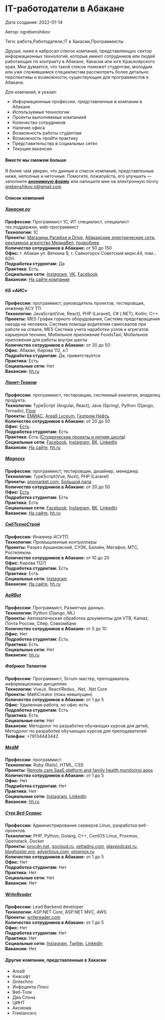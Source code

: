 # IT-работодатели в Абакане

Дата создания: 2022-01-14

Автор: ngrebenshikov

Теги: работа,Работодатели,IT в Хакасии,Программисты

Друзья, ниже я набросал список компаний, представляющих сектор информационных технологий, которые имеют сотрудников или людей работающих по контракту в Абакане, Хакасии или юге Красноярского края. Мне думается, что такой список поможет студентам, молодым или уже сложившимся специалистам рассмотреть более детально перспективы и возможности, существующие для программистов в Абакане.    
  
Для компаний, я указал:

- Информационные профессии, представленные в компании в Абакане
- Используемые технологии
- Проекты выполняемые компанией
- Количество сотрудников
- Наличие офиса
- Возможность работы студентам
- Возможность пройти практику
- Представительства в социальных сетях
- Текущие вакансии

  

#### Вместе мы сможем больше
  
Я более чем уверен, что данные и список компаний, представленные ниже, неполные и неточные. Помогите, пожалуйста, его улучшить — заполните [**анонимную форму**](https://forms.gle/vmBcL3oBVib4WWHv5) или напишите мне на электронную почту [grebenshikov.n@gmail.com](mailto:grebenshikov.n@gmail.com)  
  

#### Список компаний
  

##### [Хакасия.ру](http://www.khakasia.ru)
**Профессии:** Программист 1С, ИТ специалист, специалист тех.поддержки, web-программист  
**Технологии:** 1С  
**Проекты:** [Магазины Paradise и Drive](https://www.khakasia.ru/proekty/project_paradise.php), [Абаканские электрические сети](https://www.khakasia.ru/proekty/project_aes.php), [рекламное агентство МедиаВел](https://www.khakasia.ru/proekty/project_mediawel.php), [подробнее](https://www.khakasia.ru/proekty/)  
**Количество сотрудников в Абакане:** от 50 до 150  
**Офис:** г. Абакан ул. Вяткина 9, г. Саяногорск Советский мкрн.44, пом… 82Н.  
**Подработка студентам:** Да  
**Практика:** Есть  
**Социальные сети:** [Instagram](https://www.instagram.com/khakasia.ru/), [VK](https://vk.com/khakasia_ru), [Facebook](https://www.facebook.com/khakasia.ru)  
**Вакансии:** [На сайте компании](https://www.khakasia.ru/our-company/karera-v-nashey-kompanii/vakansii/)  
  

##### КБ «АИС»
**Профессии:** программист, руководитель проектов, тестировщик, инженер АСУ ТП  
**Технологии:** JavaScript(Vue, React), PHP (Laravel), C# (.NET), Kotlin, C++  
**Проекты:** MES График горного оборудования, Система предотвращения наезда на человека, Система помощи водителям самосвалов при работе на отвале, MES Система учета наработки узлов и агрегатов карьерной техники, Мобильное приложение FoodsTaxi, Мобильное приложения для работы внутри шахты  
**Количество сотрудников в Абакане:** от 30 до 50  
**Офис:** Абакан, Кирова 112, к.1  
**Подработка студентам:** Да, приветствуется  
**Практика:** Есть  
**Социальные сети:** Нет  
**Вакансии:** [hh.ru](https://www.google.com/search?q=site%3Ahh.ru+%D0%BA%D0%B1%D0%B0%D0%B8%D1%81)  
  

##### [Ланит-Терком](https://lanit-tercom.com)
**Профессии:** программист, тестировщик, системный аналитик, владелец продукта.  
**Технологии:** TypeScript (Angular, React), Java (Spring), Python (Django, Tornado), [Flow](https://flow9.org)  
**Проекты:** [ЕМИАС](https://emias.info), [Area9 Lyceum](https://area9lyceum.com), [Газпром Нефть](https://www.gazprom-neft.ru/press-center/news/gazprom_neft_i_lanit_terkom_razrabotali_virtualnuyu_platformu_dlya_issledovateley_kerna/)  
**Количество сотрудников в Абакане:** от 20 до 50  
**Офис:** [Есть](https://lanit-tercom.com/ru/contacts)  
**Подработка студентам:** Есть  
**Практика:** Есть ([Студенческие проекты и летняя школа](https://student-projects.lanit-tercom.ru))  
**Социальные сети:** [Facebook](https://www.facebook.com/lanittercom), [Instagram](https://www.instagram.com/lanittercom_life/), [ВК](https://vk.com/llclanittercom), [LinkedIn](https://www.linkedin.com/company/lanit-tercom/)  
**Вакансии:** [На сайте](https://www.lanit-tercom.ru/ru/hr), [hh.ru](https://www.google.com/search?q=site:hh.ru+%D0%BB%D0%B0%D0%BD%D0%B8%D1%82-%D1%82%D0%B5%D1%80%D0%BA%D0%BE%D0%BC)  
  

##### [Magneex](https://magneex.com)
**Профессии:** программист, тестировщик, дизайнер, менеджер.  
**Технологии:** TypeScript(Vue, Nuxt), PHP (Laravel)  
**Проекты:** [snpmarket.com](https://snpmarket.com/), [Большой папа](https://bigpap.ru/)  
**Количество сотрудников в Абакане:** от 20 до 50  
**Офис:** [Есть](https://magneex.com/contacts.html)  
**Подработка студентам:** Есть  
**Практика:** Есть  
**Социальные сети:** [Facebook](https://www.facebook.com/magneex/), [Instagram](https://www.instagram.com/magneex.ru/), [ВК](https://vk.com/magneex), [LinkedIn](https://www.linkedin.com/search/results/all/?keywords=magneex)  
**Вакансии:** [На сайте](https://magneex.com/jobs.html), [hh.ru](https://www.google.com/search?q=site:hh.ru+Magneex)  
  

##### [СибТехноСтрой](http://sts19.ru)
**Профессии:** Инженер АСУТП.  
**Технологии:** Промышленные контроллеры  
**Проекты:** Разрез Аршановский, СУЭК, Билайн, Мегафон, МТС, Ростелеком.  
**Количество сотрудников в Абакане:** от 10 до 20  
**Офис:** Кирова 112/1  
**Подработка студентам:** Есть  
**Практика:** Есть  
**Социальные сети:** [Instagram](https://www.instagram.com/sts19.ru)  
**Вакансии:** [На сайте](http://sts19.ru/vakansii), [hh.ru](https://www.google.com/search?q=site%3Ahh.ru+%D1%81%D0%B8%D0%B1%D1%82%D0%B5%D1%85%D0%BD%D0%BE%D1%81%D1%82%D1%80%D0%BE%D0%B9)  
  

##### [ApRBot](http://aprbot.com)
**Профессии:** Программист, Разметчик данных.  
**Технологии:** Python (Django, ML)  
**Проекты:** Автоматическая обработка документоы для VTB, Kamaz, Почта России, Сбер, Совкомбанк  
**Количество сотрудников в Абакане:** от 5 до 10  
**Офис:** Нет  
**Подработка студентам:** Есть  
**Практика:** Есть  
**Социальные сети:** Нет  
**Вакансии:** [hh.ru](https://www.google.com/search?q=site:hh.ru+aprbot)  
  

##### Фабрика Талантов
**Профессии:** Программист, Scrum-мастер, преподаватель информационных дисциплин.  
**Технологии:** VueJs, React/Redux, .Net, .Net Core  
**Проекты:** MathCreator (пока невыпущен)  
**Количество сотрудников в Абакане:** от 1 до 5  
**Офис:** Удаленная работа, но офис есть  
**Подработка студентам:** Есть  
**Практика:** Есть  
**Социальные сети:** Нет  
**Вакансии:** Методолог по разработке обучающих курсов для детей, Методолог по разработке обучающих курсов для преподавателей  
**Телефон:** +79134443442  
  

##### [MedM](https://medm.com)
**Профессии:** программист.  
**Технологии:** Ruby (Rails), HTML, CSS  
**Проекты:** [Remote care SaaS platform and family health monitoring apps](https://medm.com/)  
**Количество сотрудников в Абакане:** от 1 до 5  
**Офис:** Нет  
**Подработка студентам:** Нет  
**Практика:** Нет  
**Социальные сети:** [Instagram](https://www.instagram.com/medminc/), [LinkedIn](https://www.linkedin.com/company/medminc)  
**Вакансии:** [hh.ru](https://www.google.com/search?q=site:hh.ru+MedM)  
  

##### [Стек Веб Сервис](https://stackwebservices.com/)
**Профессии:** Администрирование серверов Linux, разработка веб-проектов.  
**Технологии:** PHP, Python, Golang, C++, CentOS Linux, Proxmox, Openstack, Docker  
**Проекты:** [procdn.net,](https://procdn.net,) [gocloud.ru,](https://gocloud.ru,) [zettadns.com,](https://zettadns.com,) [glavpodcast.ru,](https://glavpodcast.ru,) [bloghoster.org,](https://bloghoster.org,) [advertious.com,](https://advertious.com,) [proxmox.ru](https://proxmox.ru)  
**Количество сотрудников в Абакане:** от 1 до 5  
**Офис:** Нет  
**Подработка студентам:** Нет  
**Практика:** Нет  
**Социальные сети:** Нет  
**Вакансии:** Нет  
  

##### [WriteReader](http://writereader.com/)
**Профессии:** Lead Backend developer  
**Технологии:** ASP.NET Core, ASP.NET MVC, AWS  
**Проекты:** [writereader.com](http://writereader.com)  
**Количество сотрудников в Абакане:** от 1 до 5  
**Офис:** Нет  
**Подработка студентам:** Нет  
**Практика:** Нет  
**Социальные сети:** [Instagram](https://www.instagram.com/writereaderapp/), [Twitter](https://twitter.com/WriteReaderApp), [LinkedIn](https://ru.linkedin.com/company/writereader)  
**Вакансии:** Нет  
  

#### Другие компании, представленные в Хакасии

- Area9
- Киасофт
- Sintechno
- Инфоцентр Плюс
- Веб-Толк
- Два Слона
- ЦИНТ
- Аксиома
- Freelancers

